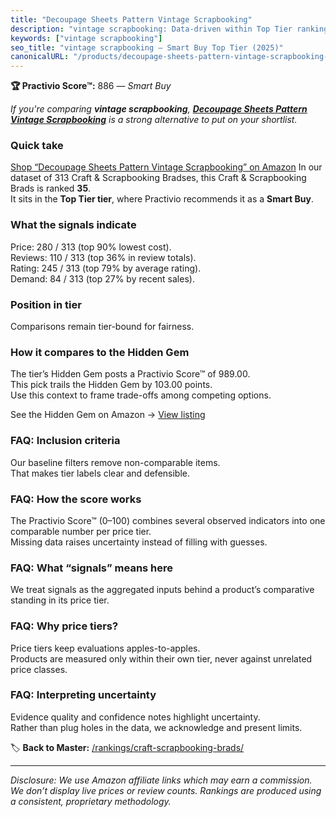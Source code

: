 ```yaml
---
title: "Decoupage Sheets Pattern Vintage Scrapbooking"
description: "vintage scrapbooking: Data-driven within Top Tier ranking using the Practivio Score™. Positioned by quality, value, demand, findability, momentum."
keywords: ["vintage scrapbooking"]
seo_title: "vintage scrapbooking — Smart Buy Top Tier (2025)"
canonicalURL: "/products/decoupage-sheets-pattern-vintage-scrapbooking-B0C6PN84Y6/"
---
```


**🏆 Practivio Score™:** 886 — _Smart Buy_


*If you're comparing **vintage scrapbooking**, **[Decoupage Sheets Pattern Vintage Scrapbooking](https://www.amazon.com/dp/B0C6PN84Y6?tag=practivio-20)** is a strong alternative to put on your shortlist.*
### Quick take
[Shop “Decoupage Sheets Pattern Vintage Scrapbooking” on Amazon](https://www.amazon.com/dp/B0C6PN84Y6?tag=practivio-20)
In our dataset of 313 Craft & Scrapbooking Bradses, this Craft & Scrapbooking Brads is ranked **35**.  
It sits in the **Top Tier tier**, where Practivio recommends it as a **Smart Buy**.

### What the signals indicate
Price: 280 / 313 (top 90% lowest cost).  
Reviews: 110 / 313 (top 36% in review totals).  
Rating: 245 / 313 (top 79% by average rating).  
Demand: 84 / 313 (top 27% by recent sales).

### Position in tier
Comparisons remain tier-bound for fairness.

### How it compares to the Hidden Gem
The tier’s Hidden Gem posts a Practivio Score™ of 989.00.  
This pick trails the Hidden Gem by 103.00 points.  
Use this context to frame trade-offs among competing options.  

See the Hidden Gem on Amazon → [View listing](https://www.amazon.com/dp/B003DYZR6M?tag=practivio-20)

### FAQ: Inclusion criteria
Our baseline filters remove non-comparable items.  
That makes tier labels clear and defensible.

### FAQ: How the score works
The Practivio Score™ (0–100) combines several observed indicators into one comparable number per price tier.  
Missing data raises uncertainty instead of filling with guesses.

### FAQ: What “signals” means here
We treat signals as the aggregated inputs behind a product’s comparative standing in its price tier.

### FAQ: Why price tiers?
Price tiers keep evaluations apples-to-apples.  
Products are measured only within their own tier, never against unrelated price classes.

### FAQ: Interpreting uncertainty
Evidence quality and confidence notes highlight uncertainty.  
Rather than plug holes in the data, we acknowledge and present limits.


🏷️ **Back to Master:** [/rankings/craft-scrapbooking-brads/](/rankings/craft-scrapbooking-brads/)

---
_Disclosure: We use Amazon affiliate links which may earn a commission. We don’t display live prices or review counts. Rankings are produced using a consistent, proprietary methodology._
